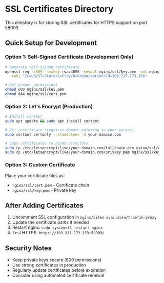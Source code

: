 # SSL Certificates Directory

This directory is for storing SSL certificates for HTTPS support on port 58003.

## Quick Setup for Development

### Option 1: Self-Signed Certificate (Development Only)

```bash
# Generate self-signed certificate
openssl req -x509 -newkey rsa:4096 -keyout nginx/ssl/key.pem -out nginx/ssl/cert.pem -days 365 -nodes \
  -subj "/C=US/ST=State/L=City/O=Organization/CN=103.217.173.158"

# Set proper permissions
chmod 600 nginx/ssl/key.pem
chmod 644 nginx/ssl/cert.pem
```

### Option 2: Let's Encrypt (Production)

```bash
# Install certbot
sudo apt update && sudo apt install certbot

# Get certificate (requires domain pointing to your server)
sudo certbot certonly --standalone -d your-domain.com

# Copy certificates to nginx directory
sudo cp /etc/letsencrypt/live/your-domain.com/fullchain.pem nginx/ssl/cert.pem
sudo cp /etc/letsencrypt/live/your-domain.com/privkey.pem nginx/ssl/key.pem
```

### Option 3: Custom Certificate

Place your certificate files as:
- `nginx/ssl/cert.pem` - Certificate chain
- `nginx/ssl/key.pem` - Private key

## After Adding Certificates

1. Uncomment SSL configuration in `nginx/sites-available/traefik-proxy`
2. Update the certificate paths if needed
3. Restart nginx: `sudo systemctl restart nginx`
4. Test HTTPS: `https://103.217.173.158:58003/`

## Security Notes

- Keep private keys secure (600 permissions)
- Use strong certificates in production
- Regularly update certificates before expiration
- Consider using automated certificate renewal